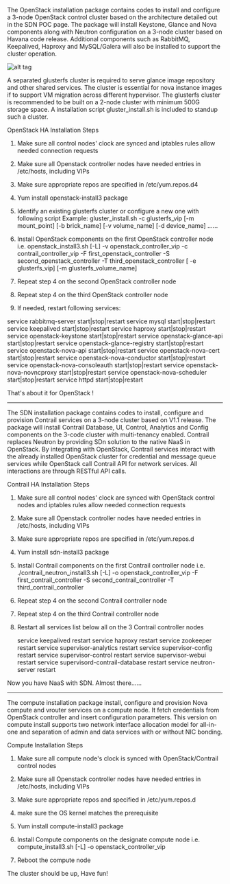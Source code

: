 The OpenStack installation package contains codes to install and 
configure a 3-node OpenStack control cluster based on the architecture
detailed out in the SDN POC page.  The package will install Keystone,
Glance and Nova components along with Neutron configuration on a 3-node
cluster based on Havana code release. Additional components such as
RabbitMQ, Keepalived, Haproxy and MySQL/Galera will also be installed
to support the cluster operation.

![alt tag](https://github.com/crabhi/bug-killing-spree/issues/2)

A separated glusterfs cluster is required to serve glance image
repository and other shared services. The cluster is essential for nova
instance images if to support VM migration across different hypervisor.
The glusterfs cluster is recommended to be built on a 2-node cluster
with minimum 500G storage space. A installation script
gluster_install.sh is included to standup such a cluster.

OpenStack HA Installation Steps

1. Make sure all control nodes' clock are synced and iptables rules allow needed connection requests
2. Make sure all Openstack controller nodes have needed entries in /etc/hosts, including VIPs
3. Make sure appropriate repos are specified in /etc/yum.repos.d4
4. Yum install openstack-install3 package
5. Identify an existing glusterfs cluster or configure a new one with following script
    Example: gluster_install.sh -c glusterfs_vip [-m mount_point] [-b brick_name] [-v volume_name] [-d device_name] ......
6. Install OpenStack components on the first OpenStack controller node
    i.e. openstack_install3.sh [-L] -v openstack_controller_vip   -c contrail_controller_vip  -F first_openstack_controller -S second_openstack_controller -T third_openstack_controller [ -e glusterfs_vip] [-m glusterfs_volume_name]

7. Repeat step 4 on the second OpenStack controller node
8. Repeat step 4 on the third OpenStack controller node
9. If needed, restart following services:

service rabbitmq-server start|stop|restart
service mysql start|stop|restart
service keepalived start|stop|restart
service haproxy start|stop|restart
service openstack-keystone start|stop|restart
service openstack-glance-api start|stop|restart
service openstack-glance-registry start|stop|restart
service openstack-nova-api start|stop|restart
service openstack-nova-cert start|stop|restart
service openstack-nova-conductor start|stop|restart
service openstack-nova-consoleauth start|stop|restart
service openstack-nova-novncproxy start|stop|restart
service openstack-nova-scheduler start|stop|restart
service httpd start|stop|restart

That's about it for OpenStack !

--------------------------------------------

The SDN installation package contains codes to install, configure and
provision Contrail services on a 3-node cluster based on V1.1 release.
The package will install Contrail Database, UI, Control, Analytics and
Config components on the 3-code cluster with multi-tenancy enabled.
Contrail replaces Neutron by providing SDn solution to the native NaaS
in OpenStack. By integrating with OpenStack, Contrail services interact
with the already installed OpenStack cluster for credential and message
queue services while OpenStack call Contrail API for network services.
All interactions are through RESTful API calls.

Contrail HA Installation Steps

1. Make sure all control nodes' clock are synced with OpenStack control nodes and iptables rules allow needed connection requests
2. Make sure all Openstack controller nodes have needed entries in /etc/hosts, including VIPs
3. Make sure appropriate repos are specified in /etc/yum.repos.d
4. Yum install sdn-install3 package
5. Install Contrail components on the first Contrail controller node
    i.e. ./contrail_neutron_install3.sh [-L] -o openstack_controller_vip  -F first_contrail_controller -S second_contrail_controller -T third_contrail_controller

6. Repeat step 4 on the second Contrail controller node
7. Repeat step 4 on the third Contrail controller node
8. Restart all services list below all on the 3 Contrail controller nodes

    service keepalived restart
    service haproxy restart
    service zookeeper restart
    service supervisor-analytics restart
    service supervisor-config restart
    service supervisor-control restart
    service supervisor-webui restart
    service supervisord-contrail-database restart
    service neutron-server restart

Now you have NaaS with SDN. Almost there......

------------------------------------------------

The compute installation package install, configure and provision Nova
compute and vrouter services on a compute node. It fetch credentials
from OpenStack controller and insert configuration parameters. This
version on compute install supports two network interface allocation
model for all-in-one and separation of admin and data services with or
without NIC bonding.

Compute Installation Steps

1. Make sure all compute node's clock is synced with OpenStack/Contrail control nodes
2. Make sure all Openstack controller nodes have needed entries in /etc/hosts, including VIPs
3. Make sure appropriate repos and specified in /etc/yum.repos.d
4. make sure the OS kernel matches the prerequisite
5. Yum install compute-install3 package
6. Install Compute components on the designate compute node
    i.e. compute_install3.sh [-L] -o openstack_controller_vip

7. Reboot the compute node

The cluster should be up, Have fun!
